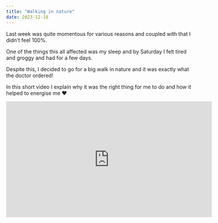 ```yaml
---
title: "Walking in nature"
date: 2023-12-18
---
```

Last week was quite momentous for various reasons and coupled with that I didn't feel 100%. 

One of the things this all affected was my sleep and by Saturday I felt tired and groggy and had for a few days. 

Despite this, I decided to go for a big walk in nature and it was exactly what the doctor ordered! 

In this short video I explain why it was the right thing for me to do and how it helped to energise me ❤️

<iframe width="560" height="315" src="https://www.youtube.com/embed/934sz_btyR4?si=4Q514o1a5WUCTlYP" title="YouTube video player" frameborder="0" allow="accelerometer; autoplay; clipboard-write; encrypted-media; gyroscope; picture-in-picture; web-share" referrerpolicy="strict-origin-when-cross-origin" allowfullscreen></iframe>